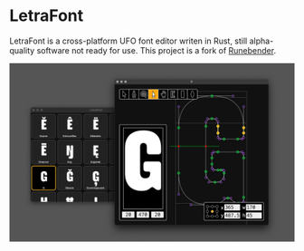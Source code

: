 # LetraFont

LetraFont is a cross-platform UFO font editor writen in Rust, still alpha-quality software not ready for use. This project is a fork of [Runebender](https://github.com/linebender/runebender).

![screenshot](documentation/screenshots/letrafont-screenshot-2023-01.png)
